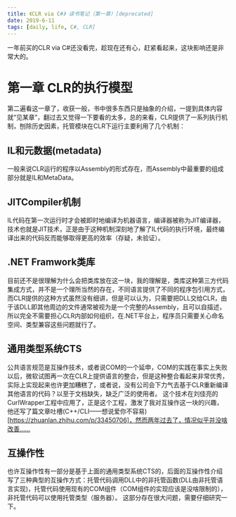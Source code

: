 ```yaml
---
title: 《CLR via C#》 读书笔记（第一章）[deprecated]
date: 2019-6-11
tags: [daily, life, C#, CLR]
---
```


一年前买的CLR via C#还没看完，趁现在还有心，赶紧看起来，这块影响还是非常大的。

# 第一章 CLR的执行模型
第二遍看这一章了，收获一般，书中很多东西只是抽象的介绍，一提到具体内容就“见某章”，翻过去又觉得一下要看的太多，总的来看，CLR提供了一系列执行机制，刨除历史因素，托管模块在CLR下运行主要利用了几个机制：
## IL和元数据(metadata)
一般来说CLR运行的程序以Assembly的形式存在，而Assembly中最重要的组成部分就是IL和MetaData。
## JITCompiler机制
IL代码在第一次运行时才会被即时地编译为机器语言，编译器被称为JIT编译器，技术也就是JIT技术，正是由于这种机制深刻地了解了IL代码的执行环境，最终编译出来的代码反而能够取得更高的效率（存疑，未验证）。
## .NET Framwork类库
目前还不是很理解为什么会把类库放在这一块，我的理解是，类库这种第三方代码集成方式，并不是一个理所当然的存在，不同语言提供了不同的程序包引用方式，而CLR提供的这种方式虽然没有细讲，但是可以认为，只需要把DLL交给CLR，由于该DLL即其他周边的文件通常被视为是一个完整的Assembly，且可以自描述，所以完全不需要担心CLR内部如何组织，在.NET平台上，程序员只需要关心命名空间、类型兼容这些问题就行了。
## 通用类型系统CTS
公共语言规范是互操作技术，或者说COM的一个延申，COM的实践在事实上失败以后，微软试图再一次在CLR上提供语言的整合，但是这种整合看起来非常优秀，实际上实现起来也许更加糟糕了，或者说，没有公司会下力气去基于CLR重新编译其他语言的代码？以至于文档缺失，缺乏广泛的使用者。
这个技术在刘佳亮的CurlWrapper工程中应用了，正是这个工程，激发了我对互操作这一块的兴趣，他还写了篇文章吐槽(C++/CLI——想说爱你不容易)[https://zhuanlan.zhihu.com/p/33450706]，然而两年过去了，情况似乎并没啥改善……
## 互操作性
也许互操作性有一部分是基于上面的通用类型系统CTS的，后面的互操作性介绍写了三种典型的互操作方式：托管代码调用DLL中的非托管函数(DLL由非托管语言实现)，托管代码使用现有的COM组件（COM组件的实现应该是没啥限制的），非托管代码可以使用托管类型（服务器）。
这部分存在很大问题，需要仔细研究一下。